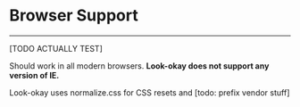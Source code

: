 # **Browser Support**

---

[TODO ACTUALLY TEST]

Should work in all modern browsers. **Look-okay does not support any version of IE.**

Look-okay uses normalize.css for CSS resets and [todo: prefix vendor stuff]



